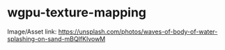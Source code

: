 # wgpu-texture-mapping

Image/Asset link:
https://unsplash.com/photos/waves-of-body-of-water-splashing-on-sand-mBQIfKlvowM